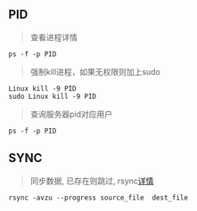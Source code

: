 ## PID

> 查看进程详情

```shell
ps -f -p PID
```

> 强制kill进程，如果无权限则加上sudo

```shell
Linux kill -9 PID
sudo Linux kill -9 PID
```

>  查询服务器pid对应用户

```shell
ps -f -p PID
```

## SYNC

> 同步数据, 已存在则跳过,  rsync[详情](https://www.ruanyifeng.com/blog/2020/08/rsync.html)

```shell
rsync -avzu --progress source_file  dest_file
```

